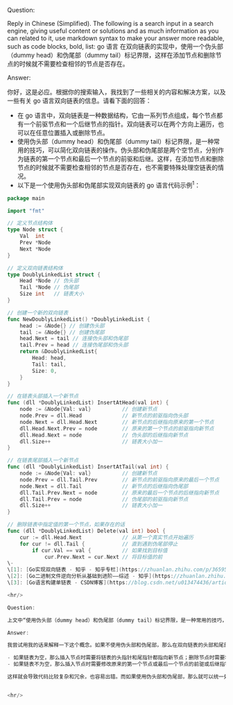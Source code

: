 Question:

Reply in Chinese (Simplified).
The following is a search input in a search engine, giving useful content or solutions and as much information as you can related to it, use markdown syntax to make your answer more readable, such as code blocks, bold, list:
go 语言 在双向链表的实现中，使用一个伪头部（dummy head）和伪尾部（dummy tail）标记界限，这样在添加节点和删除节点的时候就不需要检查相邻的节点是否存在。

Answer:

你好，这是必应。根据你的搜索输入，我找到了一些相关的内容和解决方案，以及一些有关 go 语言双向链表的信息。请看下面的回答：

- 在 go 语言中，双向链表是一种数据结构，它由一系列节点组成，每个节点都有一个前驱节点和一个后继节点的指针。双向链表可以在两个方向上遍历，也可以在任意位置插入或删除节点。
- 使用伪头部（dummy head）和伪尾部（dummy tail）标记界限，是一种常用的技巧，可以简化双向链表的操作。伪头部和伪尾部是两个空节点，分别作为链表的第一个节点和最后一个节点的前驱和后继。这样，在添加节点和删除节点的时候就不需要检查相邻的节点是否存在，也不需要特殊处理空链表的情况。
- 以下是一个使用伪头部和伪尾部实现双向链表的 go 语言代码示例<sup>1</sup>：

```go
package main

import "fmt"

// 定义节点结构体
type Node struct {
    Val  int
    Prev *Node
    Next *Node
}

// 定义双向链表结构体
type DoublyLinkedList struct {
    Head *Node // 伪头部
    Tail *Node // 伪尾部
    Size int   // 链表大小
}

// 创建一个新的双向链表
func NewDoublyLinkedList() *DoublyLinkedList {
    head := &Node{} // 创建伪头部
    tail := &Node{} // 创建伪尾部
    head.Next = tail // 连接伪头部和伪尾部
    tail.Prev = head // 连接伪尾部和伪头部
    return &DoublyLinkedList{
        Head: head,
        Tail: tail,
        Size: 0,
    }
}

// 在链表头部插入一个新节点
func (dll *DoublyLinkedList) InsertAtHead(val int) {
    node := &Node{Val: val}          // 创建新节点
    node.Prev = dll.Head             // 新节点的前驱指向伪头部
    node.Next = dll.Head.Next        // 新节点的后继指向原来的第一个节点
    dll.Head.Next.Prev = node        // 原来的第一个节点的前驱指向新节点
    dll.Head.Next = node             // 伪头部的后继指向新节点
    dll.Size++                       // 链表大小加一
}

// 在链表尾部插入一个新节点
func (dll *DoublyLinkedList) InsertAtTail(val int) {
    node := &Node{Val: val}          // 创建新节点
    node.Prev = dll.Tail.Prev        // 新节点的前驱指向原来的最后一个节点
    node.Next = dll.Tail             // 新节点的后继指向伪尾部
    dll.Tail.Prev.Next = node        // 原来的最后一个节点的后继指向新节点
    dll.Tail.Prev = node             // 伪尾部的前驱指向新节点
    dll.Size++                       // 链表大小加一
}

// 删除链表中指定值的第一个节点，如果存在的话
func (dll *DoublyLinkedList) Delete(val int) bool {
    cur := dll.Head.Next             // 从第一个真实节点开始遍历
    for cur != dll.Tail {            // 直到遇到伪尾部停止
        if cur.Val == val {          // 如果找到目标值
            cur.Prev.Next = cur.Next // 将目标值的前
\-
\[1]: [Go实现双向链表 - 知乎 - 知乎专栏](https://zhuanlan.zhihu.com/p/365952569)
\[2]: [Go二进制文件逆向分析从基础到进阶——综述 - 知乎](https://zhuanlan.zhihu.com/p/193096088)
\[3]: [Go语言构建单链表 - CSDN博客](https://blog.csdn.net/u013474436/article/details/88684082)

<hr/>

Question:

上文中“使用伪头部（dummy head）和伪尾部（dummy tail）标记界限，是一种常用的技巧，可以简化双向链表的操作。伪头部和伪尾部是两个空节点，分别作为链表的第一个节点和最后一个节点的前驱和后继。这样，在添加节点和删除节点的时候就不需要检查相邻的节点是否存在，也不需要特殊处理空链表的情况。”我还是不理解

Answer:

我尝试用我的话来解释一下这个概念。如果不使用伪头部和伪尾部，那么在双向链表的头部和尾部插入或删除节点时，就需要考虑以下几种情况：

- 如果链表为空，那么插入节点时需要将链表的头指针和尾指针都指向新节点；删除节点时需要将链表的头指针和尾指针都置为空。
- 如果链表不为空，那么插入节点时需要修改原来的第一个节点或最后一个节点的前驱或后继指针，以及链表的头指针或尾指针；删除节点时也需要类似的操作，并且还要判断是否只剩下一个节点，如果是的话，还要将链表的头指针和尾指针都置为空。

这样就会导致代码比较复杂和冗余，也容易出错。而如果使用伪头部和伪尾部，那么就可以统一处理所有情况，不需要区分链表是否为空或是否只有一个节点，也不需要修改链表的头指针和尾指针。只需要修改伪头部和伪尾部的前驱或后继指针，以及新节点或被删除节点的前驱或后继指针就可以了。这样就可以简化双向链表的操作，提高代码的可读性和可维护性。


<hr/>

